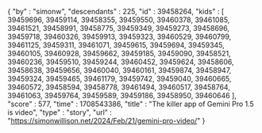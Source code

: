 {
  "by" : "simonw",
  "descendants" : 225,
  "id" : 39458264,
  "kids" : [ 39459696, 39459114, 39458355, 39459550, 39460378, 39461085, 39461521, 39458991, 39458775, 39459349, 39459273, 39458696, 39459718, 39460326, 39459913, 39459323, 39460529, 39460799, 39461125, 39459311, 39461071, 39459615, 39459694, 39459345, 39460105, 39460928, 39459662, 39459185, 39459090, 39458521, 39460236, 39459510, 39459244, 39460452, 39459624, 39458606, 39458638, 39459656, 39460040, 39460161, 39459874, 39458947, 39459324, 39459465, 39461179, 39459742, 39459040, 39460665, 39460572, 39458594, 39458778, 39461494, 39460517, 39458764, 39461063, 39459764, 39459589, 39459186, 39458950, 39460646 ],
  "score" : 577,
  "time" : 1708543386,
  "title" : "The killer app of Gemini Pro 1.5 is video",
  "type" : "story",
  "url" : "https://simonwillison.net/2024/Feb/21/gemini-pro-video/"
}
